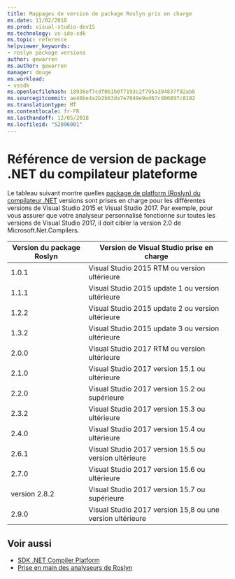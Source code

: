 ```yaml
---
title: Mappages de version de package Roslyn pris en charge
ms.date: 11/02/2018
ms.prod: visual-studio-dev15
ms.technology: vs-ide-sdk
ms.topic: reference
helpviewer_keywords:
- roslyn package versions
author: gewarren
ms.author: gewarren
manager: douge
ms.workload:
- vssdk
ms.openlocfilehash: 18938ef7cdf0b1b0f7193c2f795a394837f92abb
ms.sourcegitcommit: ae46be4a2b2b63da7e7049e9ed67cd80897c8102
ms.translationtype: MT
ms.contentlocale: fr-FR
ms.lasthandoff: 12/05/2018
ms.locfileid: "52896001"
---
```

# <a name="net-compiler-platform-package-version-reference"></a>Référence de version de package .NET du compilateur plateforme

Le tableau suivant montre quelles [package de platform (Roslyn) du compilateur .NET](https://www.nuget.org/packages/Microsoft.Net.Compilers/) versions sont prises en charge pour les différentes versions de Visual Studio 2015 et Visual Studio 2017. Par exemple, pour vous assurer que votre analyseur personnalisé fonctionne sur toutes les versions de Visual Studio 2017, il doit cibler la version 2.0 de Microsoft.Net.Compilers.

| Version du package Roslyn | Version de Visual Studio prise en charge |
| - | - |
| 1.0.1 | Visual Studio 2015 RTM ou version ultérieure |
| 1.1.1 | Visual Studio 2015 update 1 ou version ultérieure |
| 1.2.2 | Visual Studio 2015 update 2 ou version ultérieure |
| 1.3.2 | Visual Studio 2015 update 3 ou version ultérieure |
| 2.0.0 | Visual Studio 2017 RTM ou version ultérieure |
| 2.1.0 | Visual Studio 2017 version 15.1 ou ultérieure |
| 2.2.0 | Visual Studio 2017 version 15.2 ou supérieure |
| 2.3.2 | Visual Studio 2017 version 15.3 ou ultérieure |
| 2.4.0 | Visual Studio 2017 version 15.4 ou ultérieure |
| 2.6.1 | Visual Studio 2017 version 15.5 ou version ultérieure |
| 2.7.0 | Visual Studio 2017 version 15.6 ou ultérieure |
| version 2.8.2 | Visual Studio 2017 version 15.7 ou supérieure |
| 2.9.0 | Visual Studio 2017 version 15,8 ou une version ultérieure |

## <a name="see-also"></a>Voir aussi

- [SDK .NET Compiler Platform](/dotnet/csharp/roslyn-sdk/)
- [Prise en main des analyseurs de Roslyn](getting-started-with-roslyn-analyzers.md)